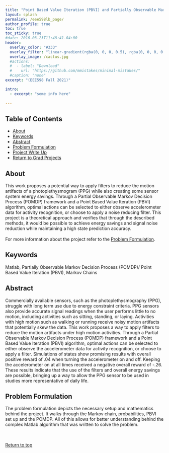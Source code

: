 ```yaml
---
title: "Point Based Value Iteration (PBVI) and Partially Observable Markov Decision Process (POMDP) for Motion Artifact and Sensor System Energy Savings"
layout: splash
permalink: /eee598lb_page/
author_profile: true
toc: true
toc_sticky: true
#date: 2016-03-23T11:48:41-04:00
header:
  overlay_color: "#333"
  overlay_filter: "linear-gradient(rgba(0, 0, 0, 0.5), rgba(0, 0, 0, 0.5))"
  overlay_image: /cactus.jpg
  #actions:
  #  - label: "Download"
  #    url: "https://github.com/mmistakes/minimal-mistakes/"
  #caption: "none"
excerpt: "(EEE598 Fall 2021)"

intro: 
  - excerpt: "some info here"   
   
---
```


## Table of Contents
- [About](/eee598lb_page/#about)<br>
- [Keywords](/eee598lb_page/#keywords)  <br> 
- [Abstract](/eee598lb_page/#abstract) <br>
- [Problem Formulation](/eee598lb_page/#problem-formulation)  <br>
- [Project Write Up](/eee598lb_page/#project-write-up) <br>
- [Return to Grad Projects](/grad_projects/) 


## About
This work proposes a potential way to apply filters to reduce the motion artifacts of a photoplethysmogram (PPG) while also creating some sensor system energy savings. Through a Partial Observable Markov Decision Process (POMDP) framework and a Point Based Value Iteration (PBVI) algorithm, optimal actions can be selected to either observe accelerometer data for activity recognition, or choose to apply a noise reducing filter. This project is a theoretical approach and verifies that through the described methods, it would be possible to achieve energy savings and signal noise reduction while maintaining a high state prediction accuracy.<br> <br>
For more information about the project refer to the [Problem Formulation](/eee598lb_page/#problem-formulation). 

## Keywords
Matlab, Partially Observable Markov Decision Process (POMDP)/ Point Based Value Iteration (PBVI), Markov Chains

## Abstract
Commercially available sensors, such as the photoplethysmography (PPG), struggle with long term use due to energy constraint criteria. PPG sensors also provide accurate signal readings when the user performs little to no motion, including activities such as sitting, standing, or laying. Activities
with high motion such as walking or running receive noisy motion artifacts that potentially skew the data. This work proposes a way to apply filters to reduce the motion artifacts under high motion activities. Through a Partial Observable Markov Decision Process (POMDP) framework and a Point Based Value Iteration (PBVI) algorithm, optimal actions can be selected to either observe the accelerometer data for activity recognition, or choose to apply a filter. Simulations of states show promising results with overall positive reward of .04 when turning the accelerometer on and off. Keeping the accelerometer on at all times received a negative overall reward of -.26. These results indicate that the use of the filters and overall energy savings are possible, bringing up a way to allow the PPG sensor to be used in studies more representative of daily life.

## Problem Formulation
The problem formulation depicts the necessary setup and mathematics behind the project. It walks through the Markov chain, probabilities, PBVI set up and the POMDP. All of this allows for better understanding behind the complex Matlab algorithm that was written to solve the problem.
<object data="{{ site.url }}{{ site.baseurl }}/_pages/graduate/EEE598LB/Projectsetupformulation.pdf" width="1000" height="1000" type='application/pdf'></object>

<br><br>
[Return to top](/eee598lb_page/#table-of-contents)
